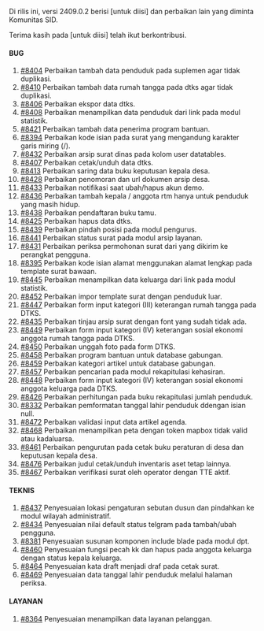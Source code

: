 Di rilis ini, versi 2409.0.2 berisi [untuk diisi] dan perbaikan lain yang diminta Komunitas SID.

Terima kasih pada [untuk diisi] telah ikut berkontribusi.


#### BUG

1. [#8404](https://github.com/OpenSID/OpenSID/issues/8404) Perbaikan tambah data penduduk pada suplemen agar tidak duplikasi.
2. [#8410](https://github.com/OpenSID/OpenSID/issues/8410) Perbaikan tambah data rumah tangga pada dtks agar tidak duplikasi.
3. [#8406](https://github.com/OpenSID/OpenSID/issues/8406) Perbaikan ekspor data dtks.
4. [#8408](https://github.com/OpenSID/OpenSID/issues/8408) Perbaikan menampilkan data penduduk dari link pada modul statistik.
5. [#8421](https://github.com/OpenSID/OpenSID/issues/8421) Perbaikan tambah data penerima program bantuan.
6. [#8394](https://github.com/OpenSID/OpenSID/issues/8394) Perbaikan kode isian pada surat yang mengandung karakter garis miring (/).
7. [#8432](https://github.com/OpenSID/OpenSID/issues/8432) Perbaikan arsip surat dinas pada kolom user datatables.
8. [#8407](https://github.com/OpenSID/OpenSID/issues/8407) Perbaikan cetak/unduh data dtks.
9. [#8413](https://github.com/OpenSID/OpenSID/issues/8413) Perbaikan saring data buku keputusan kepala desa.
10. [#8428](https://github.com/OpenSID/OpenSID/issues/8428) Perbaikan penomoran dan url dokumen arsip desa.
11. [#8433](https://github.com/OpenSID/OpenSID/issues/8433) Perbaikan notifikasi saat ubah/hapus akun demo.
12. [#8436](https://github.com/OpenSID/OpenSID/issues/8436) Perbaikan tambah kepala / anggota rtm hanya untuk penduduk yang masih hidup.
13. [#8438](https://github.com/OpenSID/OpenSID/issues/8438) Perbaikan pendaftaran buku tamu.
14. [#8425](https://github.com/OpenSID/OpenSID/issues/8425) Perbaikan hapus data dtks.
15. [#8439](https://github.com/OpenSID/OpenSID/issues/8439) Perbaikan pindah posisi pada modul pengurus.
16. [#8441](https://github.com/OpenSID/OpenSID/issues/8441) Perbaikan status surat pada modul arsip layanan.
17. [#8431](https://github.com/OpenSID/OpenSID/issues/8431) Perbaikan periksa permohonan surat dari yang dikirim ke perangkat pengguna.
18. [#8395](https://github.com/OpenSID/OpenSID/issues/8395) Perbaikan kode isian alamat menggunakan alamat lengkap pada template surat bawaan.
19. [#8445](https://github.com/OpenSID/OpenSID/issues/8445) Perbaikan menampilkan data keluarga dari link pada modul statistik.
20. [#8452](https://github.com/OpenSID/OpenSID/issues/8452) Perbaikan impor template surat dengan penduduk luar.
21. [#8447](https://github.com/OpenSID/OpenSID/issues/8447) Perbaikan form input kategori (III) keterangan rumah tangga pada DTKS.
22. [#8435](https://github.com/OpenSID/OpenSID/issues/8435) Perbaikan tinjau arsip surat dengan font yang sudah tidak ada.
23. [#8449](https://github.com/OpenSID/OpenSID/issues/8449) Perbaikan form input kategori (IV) keterangan sosial ekonomi anggota rumah tangga pada DTKS.
24. [#8450](https://github.com/OpenSID/OpenSID/issues/8450) Perbaikan unggah foto pada form DTKS.
25. [#8458](https://github.com/OpenSID/OpenSID/issues/8458) Perbaikan program bantuan untuk database gabungan.
26. [#8459](https://github.com/OpenSID/OpenSID/issues/8459) Perbaikan kategori artikel untuk database gabungan.
27. [#8457](https://github.com/OpenSID/OpenSID/issues/8457) Perbaikan pencarian pada modul rekapitulasi kehasiran.
28. [#8448](https://github.com/OpenSID/OpenSID/issues/8448) Perbaikan form input kategori (IV) keterangan sosial ekonomi anggota keluarga pada DTKS.
29. [#8426](https://github.com/OpenSID/OpenSID/issues/8426) Perbaikan perhitungan pada buku rekapitulasi jumlah penduduk.
30. [#8332](https://github.com/OpenSID/OpenSID/issues/8332) Perbaikan pemformatan tanggal lahir penduduk ddengan isian null.
31. [#8472](https://github.com/OpenSID/OpenSID/issues/8472) Perbaikan validasi input data artikel agenda.
32. [#8468](https://github.com/OpenSID/OpenSID/issues/8468) Perbaikan menampilkan peta dengan token mapbox tidak valid atau kadaluarsa.
33. [#8461](https://github.com/OpenSID/OpenSID/issues/8461) Perbaikan pengurutan pada cetak buku peraturan di desa dan keputusan kepala desa.
34. [#8476](https://github.com/OpenSID/OpenSID/issues/8476) Perbaikan judul cetak/unduh inventaris aset tetap lainnya.
35. [#8467](https://github.com/OpenSID/OpenSID/issues/8467) Perbaikan verifikasi surat oleh operator dengan TTE aktif.



#### TEKNIS
1. [#8437](https://github.com/OpenSID/OpenSID/issues/8437) Penyesuaian lokasi pengaturan sebutan dusun dan pindahkan ke modul wilayah administratif.
2. [#8434](https://github.com/OpenSID/OpenSID/issues/8434) Penyesuaian nilai default status telgram pada tambah/ubah pengguna.
3. [#8381](https://github.com/OpenSID/OpenSID/issues/8381) Penyesuaian susunan komponen include blade pada modul dpt.
4. [#8460](https://github.com/OpenSID/OpenSID/issues/8460) Penyesuaian fungsi pecah kk dan hapus pada anggota keluarga dengan status kepala keluarga.
5. [#8464](https://github.com/OpenSID/OpenSID/issues/8464) Penyesuaian kata draft menjadi draf pada cetak surat.
6. [#8469](https://github.com/OpenSID/OpenSID/issues/8469) Penyesuaian data tanggal lahir penduduk melalui halaman periksa.


#### LAYANAN
1. [#8364](https://github.com/OpenSID/OpenSID/issues/8364) Penyesuaian menampilkan data layanan pelanggan.

